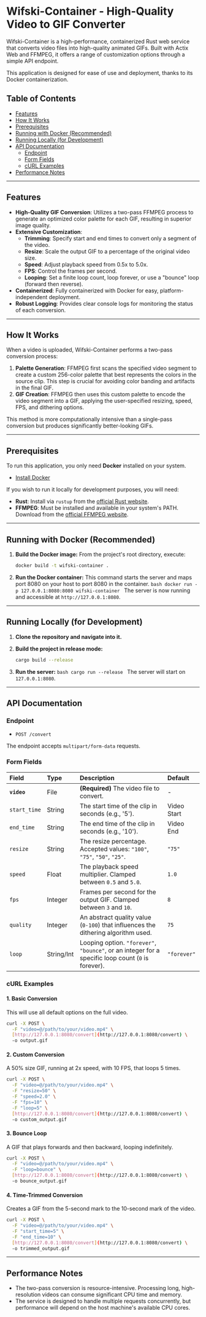 # Wifski-Container - High-Quality Video to GIF Converter

Wifski-Container is a high-performance, containerized Rust web service that converts video files into high-quality animated GIFs. Built with Actix Web and FFMPEG, it offers a range of customization options through a simple API endpoint.

This application is designed for ease of use and deployment, thanks to its Docker containerization.

## Table of Contents

- [Features](#features)
- [How It Works](#how-it-works)
- [Prerequisites](#prerequisites)
- [Running with Docker (Recommended)](#running-with-docker-recommended)
- [Running Locally (for Development)](#running-locally-for-development)
- [API Documentation](#api-documentation)
  - [Endpoint](#endpoint)
  - [Form Fields](#form-fields)
  - [cURL Examples](#curl-examples)
- [Performance Notes](#performance-notes)

---

## Features

- **High-Quality GIF Conversion**: Utilizes a two-pass FFMPEG process to generate an optimized color palette for each GIF, resulting in superior image quality.
- **Extensive Customization**:
  - **Trimming**: Specify start and end times to convert only a segment of the video.
  - **Resize**: Scale the output GIF to a percentage of the original video size.
  - **Speed**: Adjust playback speed from 0.5x to 5.0x.
  - **FPS**: Control the frames per second.
  - **Looping**: Set a finite loop count, loop forever, or use a "bounce" loop (forward then reverse).
- **Containerized**: Fully containerized with Docker for easy, platform-independent deployment.
- **Robust Logging**: Provides clear console logs for monitoring the status of each conversion.

---

## How It Works

When a video is uploaded, Wifski-Container performs a two-pass conversion process:

1.  **Palette Generation**: FFMPEG first scans the specified video segment to create a custom 256-color palette that best represents the colors in the source clip. This step is crucial for avoiding color banding and artifacts in the final GIF.
2.  **GIF Creation**: FFMPEG then uses this custom palette to encode the video segment into a GIF, applying the user-specified resizing, speed, FPS, and dithering options.

This method is more computationally intensive than a single-pass conversion but produces significantly better-looking GIFs.

---

## Prerequisites

To run this application, you only need **Docker** installed on your system.

- [Install Docker](https://docs.docker.com/get-docker/)

If you wish to run it locally for development purposes, you will need:

- **Rust**: Install via `rustup` from the [official Rust website](https://www.rust-lang.org/tools/install).
- **FFMPEG**: Must be installed and available in your system's PATH. Download from the [official FFMPEG website](https://ffmpeg.org/download.html).

---

## Running with Docker (Recommended)

1.  **Build the Docker image:**
    From the project's root directory, execute:

    ```bash
    docker build -t wifski-container .
    ```

2.  **Run the Docker container:**
    This command starts the server and maps port 8080 on your host to port 8080 in the container.
    `bash
    docker run -p 127.0.0.1:8080:8080 wifski-container
    `
    The server is now running and accessible at `http://127.0.0.1:8080`.

---

## Running Locally (for Development)

1.  **Clone the repository and navigate into it.**

2.  **Build the project in release mode:**

    ```bash
    cargo build --release
    ```

3.  **Run the server:**
    `bash
    cargo run --release
    `
    The server will start on `127.0.0.1:8080`.

---

## API Documentation

### Endpoint

- `POST /convert`

The endpoint accepts `multipart/form-data` requests.

### Form Fields

| Field        | Type       | Description                                                                                        | Default     |
| :----------- | :--------- | :------------------------------------------------------------------------------------------------- | :---------- |
| **`video`**  | File       | **(Required)** The video file to convert.                                                          | -           |
| `start_time` | String     | The start time of the clip in seconds (e.g., '5').                                                 | Video Start |
| `end_time`   | String     | The end time of the clip in seconds (e.g., '10').                                                  | Video End   |
| `resize`     | String     | The resize percentage. Accepted values: `"100"`, `"75"`, `"50"`, `"25"`.                           | `"75"`      |
| `speed`      | Float      | The playback speed multiplier. Clamped between `0.5` and `5.0`.                                    | `1.0`       |
| `fps`        | Integer    | Frames per second for the output GIF. Clamped between `3` and `10`.                                | `8`         |
| `quality`    | Integer    | An abstract quality value (`0-100`) that influences the dithering algorithm used.                  | `75`        |
| `loop`       | String/Int | Looping option. `"forever"`, `"bounce"`, or an integer for a specific loop count (`0` is forever). | `"forever"` |

### cURL Examples

#### **1. Basic Conversion**

This will use all default options on the full video.

```bash
curl -X POST \
  -F "video=@/path/to/your/video.mp4" \
  [http://127.0.0.1:8080/convert](http://127.0.0.1:8080/convert) \
  -o output.gif
```

#### **2. Custom Conversion**

A 50% size GIF, running at 2x speed, with 10 FPS, that loops 5 times.

```bash
curl -X POST \
  -F "video=@/path/to/your/video.mp4" \
  -F "resize=50" \
  -F "speed=2.0" \
  -F "fps=10" \
  -F "loop=5" \
  [http://127.0.0.1:8080/convert](http://127.0.0.1:8080/convert) \
  -o custom_output.gif
```

#### **3. Bounce Loop**

A GIF that plays forwards and then backward, looping indefinitely.

```bash
curl -X POST \
  -F "video=@/path/to/your/video.mp4" \
  -F "loop=bounce" \
  [http://127.0.0.1:8080/convert](http://127.0.0.1:8080/convert) \
  -o bounce_output.gif
```

#### **4. Time-Trimmed Conversion**

Creates a GIF from the 5-second mark to the 10-second mark of the video.

```bash
curl -X POST \
  -F "video=@/path/to/your/video.mp4" \
  -F "start_time=5" \
  -F "end_time=10" \
  [http://127.0.0.1:8080/convert](http://127.0.0.1:8080/convert) \
  -o trimmed_output.gif
```

---

## Performance Notes

- The two-pass conversion is resource-intensive. Processing long, high-resolution videos can consume significant CPU time and memory.
- The service is designed to handle multiple requests concurrently, but performance will depend on the host machine's available CPU cores.

